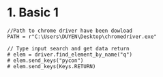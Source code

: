 # 1. Basic 1 

    //Path to chrome driver have been dowload
    PATH = r"C:\Users\DUYEN\Desktop\chromedriver.exe"
    
    // Type input search and get data return
    # elem = driver.find_element_by_name("q")
    # elem.send_keys("pycon")
    # elem.send_keys(Keys.RETURN)
